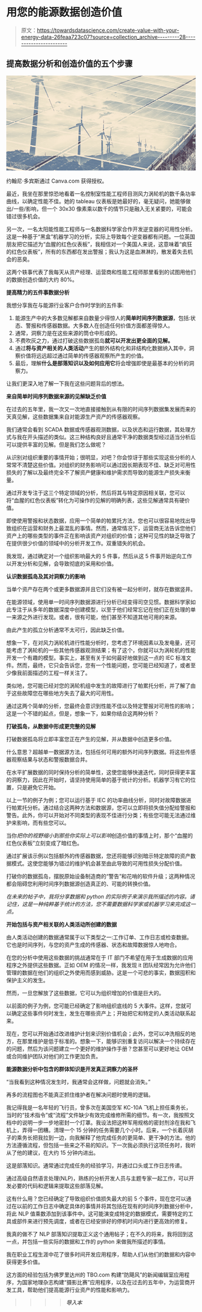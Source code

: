 # 用您的能源数据创造价值

> 原文：<https://towardsdatascience.com/create-value-with-your-energy-data-26feaa723c07?source=collection_archive---------28----------------------->

## 提高数据分析和创造价值的五个步骤

![](img/96dd05f3a33e2517f409313c013c59e8.png)

约翰尼·多宾斯通过 Canva.com 获得授权。

最近，我坐在那里惊恐地看着一名控制室性能工程师目测风力涡轮机的数千条功率曲线，以确定性能不佳。她的 tableau 仪表板是她最好的，毫无疑问，她能够做出/一些/影响，但一个 30x30 像素乘以数千的情节只是融入无关紧要的，可能会错过很多机会。

另一次，一名太阳能性能工程师与一名数据科学家合作开发逆变器的可用性分析。这是一种基于“黑盒”机器学习的分析，实际上导致每个逆变器都有问题。一位英国朋友把它描述为“血腥的红色仪表板”，我相信对一个美国人来说，这意味着“疯狂的红色仪表板”，所有的东西都在发出警报；我认为这是血淋淋的，散发着失去机会的恶臭。

这两个轶事代表了我每天从资产经理、运营商和性能工程师那里看到的试图用他们的数据创造价值的大约 80%。

**提高精力的五件事数据分析**

我想分享我在与能源行业客户合作时学到的五件事:

1.  能源生产中的大多数见解都来自数量少得惊人的**简单时间序列数据源**，包括:状态、警报和传感器数据。大多数人在创造任何价值方面都差得惊人。
2.  通常，洞察力是在这些来源的筒仓中形成的。
3.  不费吹灰之力，通过打破这些数据孤岛**就可以开发出更全面的见解。**
4.  通过**将与资产相关的人类活动**产生的额外结构化和非结构化数据纳入其中，洞察价值将远远超过通过简单的传感器观察所产生的价值。
5.  最后，理解**什么是部落知识以及如何应用它**将会增强即使是最基本的分析的洞察力。

让我们更深入地了解一下我在这些问题背后的想法。

**来自简单时间序列数据来源的见解缺乏价值**

在过去的五年里，我一次又一次地直接接触到从有限的时间序列数据集发展而来的天真见解，这些数据集来自对能源生产资产的传感器观察。

我们通常会看到 SCADA 数据或传感器观测数据，以及状态和运行数据，其处理方式与我在开头描述的类似。这三种结构良好且通常干净的数据类型经过适当分析后可以提供丰富的见解。但是我们怎么做呢？

从识别对组织重要的事情开始；很明显，对吧？你会惊讶于那些实现这些分析的人常常不清楚这些价值。对组织的财务影响可以通过因长期表现不佳、缺乏对可用性损失的了解以及最终完全不了解资产健康和维护需求而导致的能源生产损失来衡量。

通过开发专注于这三个特定领域的分析，然后将其与特定原因相关联，您可以将“血腥的红色仪表板”转化为可操作的见解的明确列表，这些见解通常具有硬价值。

即使使用警报和状态数据，应用一个简单的帕累托方法，您也可以很容易地找出导致组织在运营和财务上最混乱的事情。然而，通常情况下，运营商无法告诉您他们资产上的哪些类型的事件正在影响该资产对组织的价值；这种可见性的缺乏导致了在提供很少价值的领域中的分析开发工作。双重错失的机会。

我发现，通过确定对一个组织影响最大的 5 件事，然后从这 5 件事开始逆向工作以开发分析和见解，会导致彻底的采用和价值。

**认识数据孤岛及其对洞察力的影响**

当单个资产存在两个或更多数据源并且它们没有被一起分析时，就存在数据竖井。

在能源领域，使用单一时间序列数据源进行分析已经变得司空见惯。数据科学家如此专注于从多年的数据深度中创建模型，以至于他们经常忘记在他们正在处理的单一来源之外进行发现。或者，很有可能，他们甚至不知道其他可用的来源。

由此产生的孤立分析通常不太可行，因此缺乏价值。

想象一下，在对风力涡轮机进行性能分析时，您考虑了环境因素以及发电量，还可能考虑了涡轮机的一些其他传感器观测结果；有了这个，你就可以为涡轮机的性能开发一个有趣的模型。事实上，甚至有关于如何最好地做到这一点的 IEC 标准文件。然而，最终，它只会告诉您，您有一个性能问题，您可能已经知道了，或者至少像我前面描述的工程一样关注了。

类似地，您可能已经对您的涡轮机组中发生的故障进行了帕累托分析，并了解了由于这些故障您在哪些地方失去了最大的可用性。

通过这两个简单的分析，您最终会意识到性能不佳以及特定警报对可用性的影响；这是一个不错的起点，但是，想象一下，如果你结合这两种分析？

**打破孤岛，从数据中形成更完整的见解**

打破数据孤岛将立即丰富您正在产生的见解，并从数据中创造更多价值。

什么意思？超越单一数据源方法，包括任何可用的额外时间序列数据。将这些传感器观察结果与状态和警报数据合并。

在水平扩展数据的同时保持分析的简单性，这使您能够快速迭代，同时获得更丰富的洞察力，因此在开始时，请坚持使用简单的基于统计的分析。机器学习有它的位置，只是避免它开始。

以上一节的例子为例；您可以运行基于 IEC 的功率曲线分析，同时对故障数据进行帕累托分析。通过结合这两种方法和数据源，您可以立即将损失值分配给警报和警告。此外，你可以开始对不同类型的表现不佳进行分类；有些您可能无法通过维护来影响，而有些您可以。

当你*把你的视野缩小到那些你实际上可以影响*创造价值的事情上时，那个“血腥的红色仪表板”立刻变成了暗红色。

通过扩展该示例以包括额外的传感器数据，您还将能够识别暗示特定故障的资产数据模式。这使您能够为错过的维护机会甚至由此导致的可用性损失分配价值。

打破你的数据孤岛，摆脱原始设备制造商的“警告”和花哨的软件升级；这两种情况都会阻碍您利用时间序列数据源创造真正的、可能的转换价值。

*在未来的帖子中，我将分享数据和 python 的实际例子来演示我所描述的内容。请记住，这是一种纯粹基于统计的方法，您不需要数据科学家或机器学习来完成这一点。*

**开始包括与资产相关联的人类活动所创建的数据**

由人类活动创建的数据通常属于以下类型之一:工作订单、工作日志或检查数据。它也是时间序列，与您的资产生成的传感器、状态和故障数据惊人地吻合。

在您的分析中使用这些数据的挑战通常在于 IT 部门不希望在用于生成数据的应用程序之外提供这些数据。正如 OEM 的情况一样，我发现 it 团队经常因为允许他们管理的数据在他们的组织之外使用而感到威胁。这是一个可悲的事实，数据囤积和保护主义的发生。

然而，一旦您解放了这些数据，它可以为组织增加的价值是巨大的。

以前面的例子为例，您可能已经确定了影响组织底线的 5 大事件。这样，您就可以确定这些事件何时发生，发生在哪些资产上；开始把它和特定的人类活动联系起来。

现在，您可以开始通过改进维护计划来识别价值机会；此外，您可以冲洗相反的地方，在那里维护是低于标准的。想象一下，能够识别重复访问以解决一个持续存在的问题，然后为该问题建立一个更好的维护操作手册？您甚至可以更好地让 OEM 或合同维护团队对他们的工作更加负责。

**能源数据分析中包含的群体知识是开发真正洞察力的圣杯**

“当我看到这种情况发生时，我通常会这样做，问题就会消失。”

再多的流程图也不能真正抓住维护者在解决问题时使用的逻辑。

我记得我是一名年轻的飞行员，曾多次在美国空军 KC-10A 飞机上担任乘务长，当时的“技术指令”或“流程”文件缺少有效完成维修所需的细节。有一次，我按照文档中的说明一步一步地密封一个灯罩。我设法把这种军用规格的密封剂涂在我和飞机上，弄得一团糟。清理一个 15 分钟的任务需要几个小时。后来，一个长着灰胡子的乘务长把我拉到一边，向我解释了他完成任务的更简单、更干净的方法。他的方法遵循流程，但包括一些来之不易的知识。下一次我必须执行这项任务时，我听从了他的建议，在大约 15 分钟内进出。

这是部落知识。通常通过完成任务的经验学习，并通过口头或工作日志传递。

通过高级自然语言处理(NLP)，熟练的分析开发人员与主题专家一起工作，可以开发必要的代码和逻辑来提取这些部落见解。

这有什么用？您已经确定了导致组织价值损失最大的前 5 个事件，现在您可以通过在以前的工作日志中确定具体的事情并将其包括在现有的时间序列数据分析中，将此 NLP 值乘数添加到该事件中。这可能演变成特定的数据模式，需要特定的工具或部件来进行预先调度，或者在已经安排好的停机时间内进行更高效的修复。

我真的做不了 NLP 部落知识提取正义这个通用帖子；在不久的将来，我将回到这一点，并包括一些实际的数据和工作的 python 来做我所描述的事情。

我在职业工程生涯中花了很多时间开发应用程序，帮助人们从他们的数据和内容中获得更多价值。

这方面的经验包括为佛罗里达州的 TBO.com 构建“防飓风”的新闻编辑室应用程序，为国家地理杂志构建“摄影比赛”应用程序，以及在过去的五年中，为运营商开发工具，帮助他们提高能源行业资产的性能和影响力。

> > > > ***导入本***